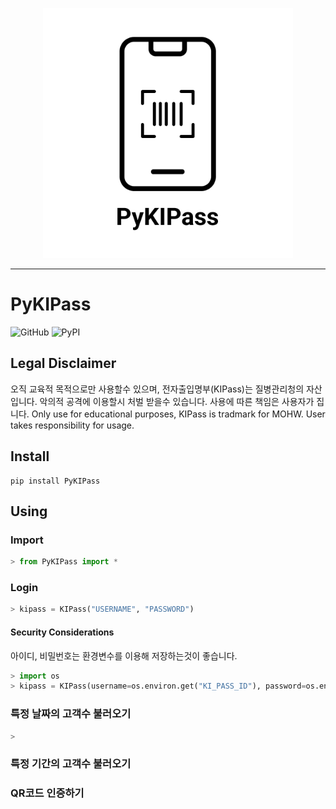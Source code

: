 <p align="center">
<img src="pictures/logo.png" height=400px width=400px>  
</p>
<hr>

# PyKIPass

![GitHub](https://img.shields.io/github/license/alus20x/PyKIPass?style=flat-square)
![PyPI](https://img.shields.io/pypi/v/PyKIPass?style=flat-square)

## Legal Disclaimer
오직 교육적 목적으로만 사용할수 있으며, 전자출입명부(KIPass)는 질병관리청의 자산입니다. 악의적 공격에 이용할시 처벌 받을수 있습니다. 사용에 따른 책임은 사용자가 집니다. Only use for educational purposes, KIPass is tradmark for MOHW. User takes responsibility for usage.

## Install
```
pip install PyKIPass
```

## Using

### Import
```python
> from PyKIPass import *
```

### Login
```python
> kipass = KIPass("USERNAME", "PASSWORD")
```

#### Security Considerations
아이디, 비밀번호는 환경변수를 이용해 저장하는것이 좋습니다.

```python
> import os
> kipass = KIPass(username=os.environ.get("KI_PASS_ID"), password=os.environ.get("KI_PASS_PASSWORD"))
```


### 특정 날짜의 고객수 불러오기
```python
> 
```

### 특정 기간의 고객수 불러오기

### QR코드 인증하기
```python
```
